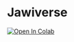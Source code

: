 # Jawiverse
[![Open In Colab](https://colab.research.google.com/assets/colab-badge.svg)](
https://colab.research.google.com/github/IzzatIrfan01/Jawiverse/blob/main/Llama3_2_(3B)_Jawiverse.ipynb)
